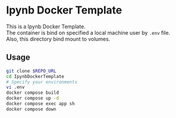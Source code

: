 # Ipynb Docker Template

This is a Ipynb Docker Template.  
The container is bind on specified a local machine user by `.env` file.  
Also, this directory bind mount to volumes.  

## Usage

```sh
git clone $REPO_URL
cd IpynbDockerTemplate
# Specify your environments
vi .env
docker compose build
docker compose up -d
docker compose exec app sh
docker compose down
```
